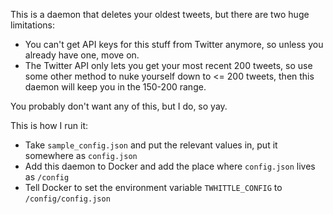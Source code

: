 This is a daemon that deletes your oldest tweets, but there are two huge limitations:
 * You can't get API keys for this stuff from Twitter anymore, so unless you already have one, move on.
 * The Twitter API only lets you get your most recent 200 tweets, so use some other method to nuke yourself down to <= 200 tweets, then this daemon will keep you in the 150-200 range.

You probably don't want any of this, but I do, so yay.

This is how I run it:
 * Take `sample_config.json` and put the relevant values in, put it somewhere as `config.json`
 * Add this daemon to Docker and add the place where `config.json` lives as `/config`
 * Tell Docker to set the environment variable `TWHITTLE_CONFIG` to `/config/config.json`
